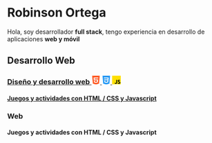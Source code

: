 # Robinson Ortega

Hola, soy desarrollador **full stack**, tengo experiencia en desarrollo de aplicaciones **web y móvil**

## Desarrollo Web

### [Diseño y desarrollo web ![html](/assets/icons/html-5.png) ![html](/assets/icons/css-3.png) ![html](/assets/icons/js.png)](#web)

#### [Juegos y actividades con HTML / CSS y Javascript](#juegos)

### Web

<a id="juegos"></a>

#### Juegos y actividades con HTML / CSS y Javascript

